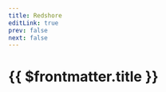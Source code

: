 ```yaml
---
title: Redshore
editLink: true
prev: false
next: false
---
```

# {{ $frontmatter.title }}

<ImageLink path="maps/" :name="$frontmatter.title" :alt="$frontmatter.title + ' Map'" />

